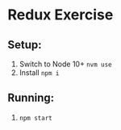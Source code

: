 # Redux Exercise

## Setup:
1. Switch to Node 10+
`nvm use`
2. Install
`npm i`

## Running:
1. `npm start`